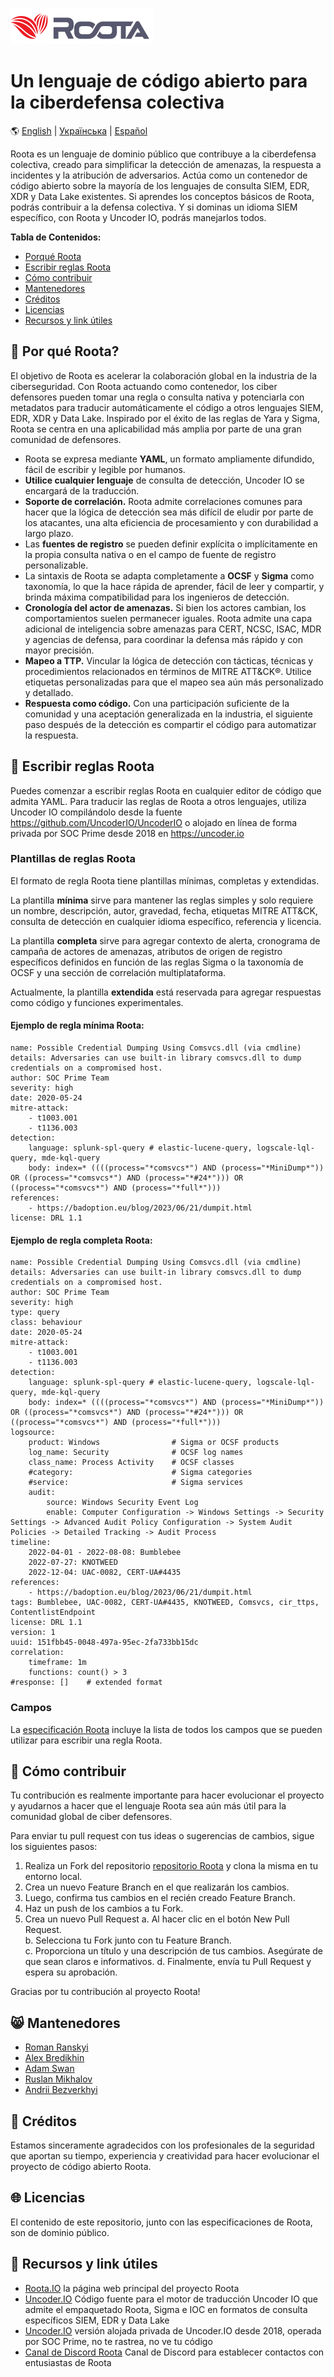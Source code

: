 <p align="left">
  <img src="images/roota_logo_double.png" width="228" height="58">
</p>

# Un lenguaje de código abierto para la ciberdefensa colectiva
:earth_americas: [English](README.md) | [Українська](README_Ukrainian.md) | [Español](README_Spanish.md)  

Roota es un lenguaje de dominio público que contribuye a la ciberdefensa colectiva, creado para simplificar la detección de amenazas, la respuesta a incidentes y la atribución de adversarios. Actúa como un contenedor de código abierto sobre la mayoría de los lenguajes de consulta SIEM, EDR, XDR y Data Lake existentes. Si aprendes los conceptos básicos de Roota, podrás contribuir a la defensa colectiva. Y si dominas un idioma SIEM específico, con Roota y Uncoder IO, podrás manejarlos todos.

**Tabla de Contenidos:**

- [Porqué Roota](#smiling_face_with_three_hearts-porqué-roota)
- [Escribir reglas Roota](#mage-escribir-reglas-roota)
- [Cómo contribuir](#cookie-cómo-contribuir)
- [Mantenedores](#smile_cat-mantenedores)
- [Créditos](#clap-créditos)
- [Licencias](#globe_with_meridians-licencias)
- [Recursos y link útiles](#book-recursos-y-link-útiles)
  
## :smiling_face_with_three_hearts: Por qué Roota?
El objetivo de Roota es acelerar la colaboración global en la industria de la ciberseguridad. Con Roota actuando como contenedor, los ciber defensores pueden tomar una regla o consulta nativa y potenciarla con metadatos para traducir automáticamente el código a otros lenguajes SIEM, EDR, XDR y Data Lake. Inspirado por el éxito de las reglas de Yara y Sigma, Roota se centra en una aplicabilidad más amplia por parte de una gran comunidad de defensores.

- Roota se expresa mediante **YAML**, un formato ampliamente difundido, fácil de escribir y legible por humanos.
- **Utilice cualquier lenguaje** de consulta de detección, Uncoder IO se encargará de la traducción.
- **Soporte de correlación.** Roota admite correlaciones comunes para hacer que la lógica de detección sea más difícil de eludir por parte de los atacantes, una alta eficiencia de procesamiento y con durabilidad a largo plazo.
- Las **fuentes de registro** se pueden definir explícita o implícitamente en la propia consulta nativa o en el campo de fuente de registro personalizable.
- La sintaxis de Roota se adapta completamente a **OCSF** y **Sigma** como taxonomía, lo que la hace rápida de aprender, fácil de leer y compartir, y brinda máxima compatibilidad para los ingenieros de detección.
- **Cronología del actor de amenazas.** Si bien los actores cambian, los comportamientos suelen permanecer iguales. Roota admite una capa adicional de inteligencia sobre amenazas para CERT, NCSC, ISAC, MDR y agencias de defensa, para coordinar la defensa más rápido y con mayor precisión.
- **Mapeo a TTP.** Vincular la lógica de detección con tácticas, técnicas y procedimientos relacionados en términos de MITRE ATT&CK®. Utilice etiquetas personalizadas para que el mapeo sea aún más personalizado y detallado.
- **Respuesta como código.** Con una participación suficiente de la comunidad y una aceptación generalizada en la industria, el siguiente paso después de la detección es compartir el código para automatizar la respuesta.
  
## :mage: Escribir reglas Roota
Puedes comenzar a escribir reglas Roota en cualquier editor de código que admita YAML. Para traducir las reglas de Roota a otros lenguajes, utiliza Uncoder IO compilándolo desde la fuente https://github.com/UncoderIO/UncoderIO o alojado en línea de forma privada por SOC Prime desde 2018 en https://uncoder.io

### Plantillas de reglas Roota
El formato de regla Roota tiene plantillas mínimas, completas y extendidas.

La plantilla **mínima** sirve para mantener las reglas simples y solo requiere un nombre, descripción, autor, gravedad, fecha, etiquetas MITRE ATT&CK, consulta de detección en cualquier idioma específico, referencia y licencia.

La plantilla **completa** sirve para agregar contexto de alerta, cronograma de campaña de actores de amenazas, atributos de origen de registro específicos definidos en función de las reglas Sigma o la taxonomía de OCSF y una sección de correlación multiplataforma.

Actualmente, la plantilla **extendida** está reservada para agregar respuestas como código y funciones experimentales.

#### Ejemplo de regla mínima Roota:
```
name: Possible Credential Dumping Using Comsvcs.dll (via cmdline)
details: Adversaries can use built-in library comsvcs.dll to dump credentials on a compromised host.
author: SOC Prime Team
severity: high
date: 2020-05-24
mitre-attack:
    - t1003.001
    - t1136.003
detection:
    language: splunk-spl-query # elastic-lucene-query, logscale-lql-query, mde-kql-query
    body: index=* ((((process="*comsvcs*") AND (process="*MiniDump*")) OR ((process="*comsvcs*") AND (process="*#24*"))) OR ((process="*comsvcs*") AND (process="*full*")))
references: 
    - https://badoption.eu/blog/2023/06/21/dumpit.html
license: DRL 1.1
```

#### Ejemplo de regla completa Roota:
```
name: Possible Credential Dumping Using Comsvcs.dll (via cmdline)
details: Adversaries can use built-in library comsvcs.dll to dump credentials on a compromised host.
author: SOC Prime Team
severity: high
type: query 
class: behaviour
date: 2020-05-24
mitre-attack:
    - t1003.001
    - t1136.003
detection:
    language: splunk-spl-query # elastic-lucene-query, logscale-lql-query, mde-kql-query
    body: index=* ((((process="*comsvcs*") AND (process="*MiniDump*")) OR ((process="*comsvcs*") AND (process="*#24*"))) OR ((process="*comsvcs*") AND (process="*full*")))
logsource:
    product: Windows                # Sigma or OCSF products
    log_name: Security              # OCSF log names
    class_name: Process Activity    # OCSF classes
    #category:                      # Sigma categories
    #service:                       # Sigma services
    audit:
        source: Windows Security Event Log 
        enable: Computer Configuration -> Windows Settings -> Security Settings -> Advanced Audit Policy Configuration -> System Audit Policies -> Detailed Tracking -> Audit Process
timeline:
    2022-04-01 - 2022-08-08: Bumblebee
    2022-07-27: KNOTWEED
    2022-12-04: UAC-0082, CERT-UA#4435
references: 
    - https://badoption.eu/blog/2023/06/21/dumpit.html
tags: Bumblebee, UAC-0082, CERT-UA#4435, KNOTWEED, Comsvcs, cir_ttps, ContentlistEndpoint
license: DRL 1.1
version: 1
uuid: 151fbb45-0048-497a-95ec-2fa733bb15dc
correlation: 
    timeframe: 1m
    functions: count() > 3
#response: []    # extended format
```

### Campos
La [especificación Roota](https://github.com/UncoderIO/Roota/blob/main/Roota_Specification.md) incluye la lista de todos los campos que se pueden utilizar para escribir una regla Roota.

## :cookie: Cómo contribuir
Tu contribución es realmente importante para hacer evolucionar el proyecto y ayudarnos a hacer que el lenguaje Roota sea aún más útil para la comunidad global de ciber defensores.

Para enviar tu pull request con tus ideas o sugerencias de cambios, sigue los siguientes pasos:

1. Realiza un Fork del repositorio [repositorio Roota](https://github.com/UncoderIO/Roota/tree/main) y clona la misma en tu entorno local.
2. Crea un nuevo Feature Branch en el que realizarán los cambios.
3. Luego, confirma tus cambios en el recién creado Feature Branch.
4. Haz un push de los cambios a tu Fork.
5. Crea un nuevo Pull Request 
    a. Al hacer clic en el botón New Pull Request.  
    b. Selecciona tu Fork junto con tu Feature Branch.  
    c. Proporciona un título y una descripción de tus cambios. Asegúrate de que sean claros e informativos. 
    d. Finalmente, envía tu Pull Request y espera su aprobación. 

Gracias por tu contribución al proyecto Roota!

## :smile_cat: Mantenedores
- [Roman Ranskyi](https://www.linkedin.com/in/roman-966b91b5/)
- [Alex Bredikhin](https://www.linkedin.com/in/bredikhin/)
- [Adam Swan](https://github.com/acalarch/)
- [Ruslan Mikhalov](https://www.linkedin.com/in/rmikhalov/)
- [Andrii Bezverkhyi](https://www.linkedin.com/in/andriimb/)

## :clap: Créditos
Estamos sinceramente agradecidos con los profesionales de la seguridad que aportan su tiempo, experiencia y creatividad para hacer evolucionar el proyecto de código abierto Roota.

## :globe_with_meridians: Licencias
El contenido de este repositorio, junto con las especificaciones de Roota, son de dominio público.

## :book: Recursos y link útiles
- [Roota.IO](https://roota.io/) la página web principal del proyecto Roota
- [Uncoder.IO](https://github.com/UncoderIO/UncoderIO/) Código fuente para el motor de traducción Uncoder IO que admite el empaquetado Roota, Sigma e IOC en formatos de consulta específicos SIEM, EDR y Data Lake
- [Uncoder.IO](https://uncoder.io/) versión alojada privada de Uncoder.IO desde 2018, operada por SOC Prime, no te rastrea, no ve tu código
- [Canal de Discord Roota](https://tdm.socprime.com/zeptolink/5IAokHui2iWUHaB8/) Canal de Discord para establecer contactos con entusiastas de Roota
